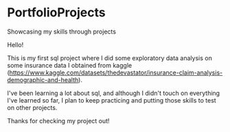 # PortfolioProjects
Showcasing my skills through projects

Hello!

This is my first sql project where I did some exploratory data analysis on some insurance data I obtained from kaggle (https://www.kaggle.com/datasets/thedevastator/insurance-claim-analysis-demographic-and-health).

I've been learning a lot about sql, and although I didn't touch on everything I've learned so far, I plan to keep practicing and putting those skills to test on other projects.

Thanks for checking my project out!
